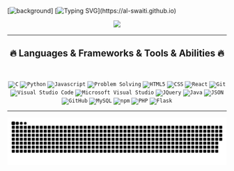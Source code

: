 [![background](image.png)]
 [![Typing SVG](https://readme-typing-svg.herokuapp.com?font=Montserrat&weight=100&size=40&pause=1000&color=32B6B0&center=true&vCenter=true&width=1000&lines=Hi+....+My+name+is+Abdallah+Alswiti+;You+Are+Welcome+!)](https://al-swaiti.github.io)
 
<p align="center">
  <img src="https://github-readme-stats.vercel.app/api?username=al-swaiti&theme=dark&bg_color=fff,000000,2c0a07&title_color=fff&text_color=656565" />
</p>
  <hr>
  <h2 align="center">🔥 Languages & Frameworks & Tools & Abilities 🔥</h2>
  <br>
  <p align="center">
    <code><img title="C" height="25" src="https://raw.githubusercontent.com/ramazansancar/ramazansancar/main/images/c.svg"></code>
    <code><img title="Python" height="25" src="https://raw.githubusercontent.com/ramazansancar/ramazansancar/main/images/python-original.svg"></code>
    <code><img title="Javascript" height="25" src="https://raw.githubusercontent.com/ramazansancar/ramazansancar/main/images/javascript.svg"></code>
    <code><img title="Problem Solving" height="25" src="https://raw.githubusercontent.com/ramazansancar/ramazansancar/main/images/problemSolving.png"></code>
    <code><img title="HTML5" height="25" src="https://raw.githubusercontent.com/ramazansancar/ramazansancar/main/images/html5.svg"></code>
    <code><img title="CSS" height="25" src="https://raw.githubusercontent.com/ramazansancar/ramazansancar/main/images/css.svg"></code>
    <code><img title="React" height="25" src="https://raw.githubusercontent.com/ramazansancar/ramazansancar/main/images/react-original.svg"></code>
    <code><img title="Git" height="25" src="https://raw.githubusercontent.com/ramazansancar/ramazansancar/main/images/git-original.svg"></code>
    <code><img title="Visual Studio Code" height="25" src="https://raw.githubusercontent.com/ramazansancar/ramazansancar/main/images/vscode.png"></code>
    <code><img title="Microsoft Visual Studio" height="25" src="https://raw.githubusercontent.com/ramazansancar/ramazansancar/main/images/visualstudio.png"></code>
    <code><img title="JQuery" height="25" src="https://raw.githubusercontent.com/ramazansancar/ramazansancar/main/images/jquery-original.svg"></code>
    <code><img title="Java" height="25" src="https://raw.githubusercontent.com/ramazansancar/ramazansancar/main/images/java-original.svg"></code>
    <code><img title="JSON" height="25" src="https://raw.githubusercontent.com/ramazansancar/ramazansancar/main/images/json.svg"></code>
    <code><img title="GitHub" height="25" src="https://raw.githubusercontent.com/ramazansancar/ramazansancar/main/images/github.svg"></code>
    <code><img title="MySQL" height="25" src="https://raw.githubusercontent.com/ramazansancar/ramazansancar/main/images/mysql.svg"></code>
    <code><img title="npm" height="25" src="https://raw.githubusercontent.com/ramazansancar/ramazansancar/main/images/npm.svg"></code>
    <code><img title="PHP" height="25" src="https://raw.githubusercontent.com/ramazansancar/ramazansancar/main/images/php.svg"></code>
    <code><img title="Flask" height="25" src="https://raw.githubusercontent.com/ramazansancar/ramazansancar/main/images/flask.png"></code>
  </p>
  <hr>


<p align="center">
  <img src="https://raw.githubusercontent.com/al-swaiti/al-swaiti/output/ocean.svg" />
</p>
</p>
